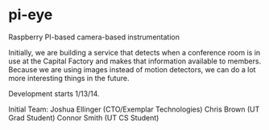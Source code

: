 pi-eye
======

Raspberry PI-based camera-based instrumentation

Initially, we are building a service that detects when a conference room is in use at the Capital Factory and makes that information available to members.  Because we are using images instead of motion detectors, we can do a lot more interesting things in the future.

Development starts 1/13/14.

Initial Team:
  Joshua Ellinger (CTO/Exemplar Technologies)
  Chris Brown (UT Grad Student)
  Connor Smith (UT CS Student)
  
